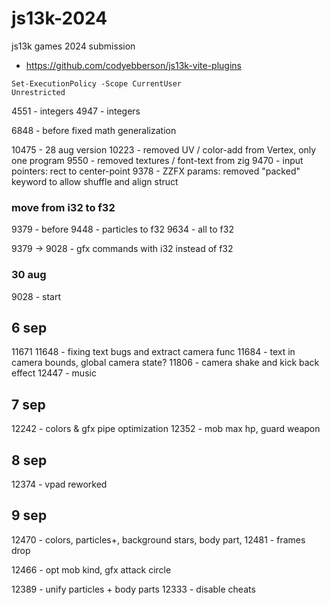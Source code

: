 # js13k-2024
js13k games 2024 submission


- https://github.com/codyebberson/js13k-vite-plugins

```shell
Set-ExecutionPolicy -Scope CurrentUser
Unrestricted
```



4551 - integers
 4947 - integers

 6848 - before fixed math generalization


10475 - 28 aug version
10223 - removed UV / color-add from Vertex, only one program
9550 - removed textures / font-text from zig
9470 - input pointers: rect to center-point
9378 - ZZFX params: removed "packed" keyword to allow shuffle and align struct

### move from i32 to f32
9379 - before 
9448 - particles to f32
9634 - all to f32

9379 -> 9028 - gfx commands with i32 instead of f32

### 30 aug
9028 - start

## 6 sep
11671
11648 - fixing text bugs and extract camera func
11684 - text in camera bounds, global camera state?
11806 - camera shake and kick back effect
12447 - music

## 7 sep
12242 - colors & gfx pipe optimization
12352 - mob max hp, guard weapon

## 8 sep
12374 - vpad reworked

## 9 sep
12470 - colors, particles+, background stars, body part, 
12481 - frames drop

12466 - opt mob kind, gfx attack circle

12389 - unify particles + body parts
12333 - disable cheats
